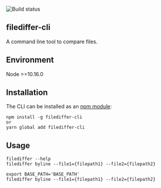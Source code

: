 ![Build status](https://github.com/Biboswan/filediffer-cli/workflows/DeployCI/badge.svg)


## filediffer-cli

A command line tool to compare files.

## Environment

Node >=10.16.0

## Installation

The CLI can be installed as an  [npm module](https://www.npmjs.com/package/filediffer-cli):

    npm install -g filediffer-cli
    or
    yarn global add filediffer-cli

## Usage

    filediffer --help
    filediffer byline --file1={filepath1} --file2={filepath2}
    
    export BASE_PATH='BASE_PATH'
    filediffer byline --file1={filepath1} --file2={filepath2}
